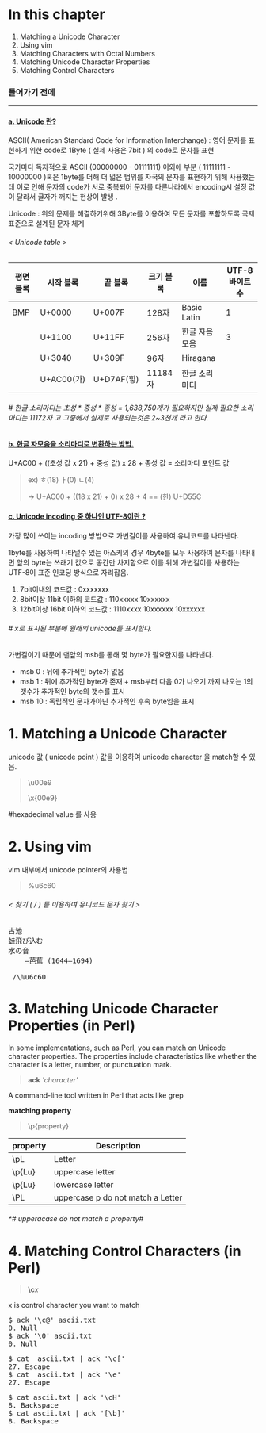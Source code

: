 # In this chapter
 
 
 1. Matching a Unicode Character 
 2. Using vim 
 3. Matching Characters with Octal Numbers 
 4. Matching Unicode Character Properties 
 5. Matching Control Characters 
 
 
 
### 들어가기 전에 
--------
#### [a. Unicode 란?]()

ASCII( American Standard Code for Information Interchange) : 영어 문자를 표현하기 위한 code로  1Byte ( 실제 사용은 7bit ) 의 code로 문자를 표현

국가마다 독자적으로 ASCII (00000000 - 01111111) 이외에 부분 ( 11111111 - 10000000 )혹은 1byte를 더해 더 넓은 범위를 자국의 문자를 표현하기 위해 사용했는데 이로 인해 문자의 code가 서로 중복되어 
문자를 다른나라에서 encoding시 설정 값이 달라서 글자가 깨지는 현상이 발생 .  

Unicode : 위의 문제를 해결하기위해 3Byte를 이용하여 모든 문자를 포함하도록 국제 표준으로 설계된 문자 체계

###### < Unicode table >

|평면 블록| 시작 블록| 끝 블록 |크기 블록| 이름 |UTF-8 바이트 수|
|-|-|-|-|-|-|
|BMP| U+0000| U+007F |128자 |Basic Latin |1 |
||U+1100 |U+11FF |256자 |한글 자음 모음 |3|
||U+3040 |U+309F |96자 |Hiragana||
||U+AC00(가) |U+D7AF(힣)| 11184자 |한글 소리 마디| |
###### # 한글 소리마디는 초성 * 중성 * 종성 = 1,638,750개가 필요하지만  실제 필요한 소리마디는 11172자 고 그중에서 실제로 사용되는것은 2~3천개 라고 한다. 

#### [b. 한글 자모음을 소리마디로 변환하는 방법.]() 
U+AC00 + ((초성 값 x 21) + 중성 값) x 28 + 종성 값 = 소리마디 포인트 값

> ex) ㅎ(18) ㅏ(0)  ㄴ(4) 
>
> -> U+AC00 + ((18 x 21) + 0) x 28 + 4 == (한) U+D55C 


#### [c. Unicode incoding 중 하나인 UTF-8이란 ?]()
가장 많이 쓰이는 incoding 방법으로 가변길이를 사용하여 유니코드를 나타낸다. 

1byte를 사용하여 나타낼수 있는 아스키의 경우 4byte를 모두 사용하여 문자를 나타내면 앞의 byte는 쓰래기 값으로 공간만 차지함으로 이를 위해 가변길이를 사용하는 UTF-8이 표준 인코딩 방식으로 자리잡음. 


1) 7bit이내의 코드값 : 0xxxxxxx 
2) 8bit이상 11bit 이하의 코드값 : 110xxxxx 10xxxxxx
3) 12bit이상 16bit 이하의 코드값 : 1110xxxx 10xxxxxx 10xxxxxx
###### # x로 표시된 부분에 원래의 unicode를 표시한다. 


가변길이기 때문에 맨앞의 msb를 통해 몇 byte가 필요한지를 나타낸다. 
+ msb 0 : 뒤에 추가적인 byte가 없음
+ msb 1 : 뒤에 추가적인 byte가 존재 + msb부터 다음 0가 나오기 까지 나오는 1의 갯수가 추가적인 byte의 갯수를 표시 
+ msb 10 : 독립적인 문자가아닌 추가적인 후속 byte임을 표시 


# 1. Matching a Unicode Character 
unicode 값 ( unicode point ) 값을 이용하여 unicode character 을 match할 수 있음. 

>\u00e9
>
>\x{00e9}

#hexadecimal value 를 사용



# 2. Using vim
vim 내부에서 unicode pointer의 사용법

> \%u6c60

###### < 찾기 ( / )  를 이용하여 유니코드 문자 찾기 >
<pre>
古池
蛙飛び込む
水の音
	—芭蕉 (1644–1694)
 
 /\%u6c60
</pre>

# 3. Matching Unicode Character Properties (in Perl)

In some implementations, such as Perl, you can match on Unicode character properties. The properties include characteristics like whether the character is a letter, number, or punctuation mark.

> **ack** *'character'*

A command-line tool written in Perl that acts like grep

**matching property**

> \p{property}

|property|Description|
|-|-|
| \pL |  Letter|
| \p{Lu} | uppercase letter |
| \p{Lu} | lowercase letter |
| \PL | uppercase p do not match a Letter |

###### *# upperacase do not match a property#



# 4. Matching Control Characters (in Perl)
> **\c***x*

x is control character you want to match

<pre>
$ ack '\c@' ascii.txt
0. Null
$ ack '\0' ascii.txt
0. Null
</pre>

<pre>
$ cat  ascii.txt | ack '\c['
27. Escape
$ cat  ascii.txt | ack '\e'
27. Escape
</pre>

<pre>
$ cat ascii.txt | ack '\cH'
8. Backspace
$ cat ascii.txt | ack '[\b]'
8. Backspace
</pre>
